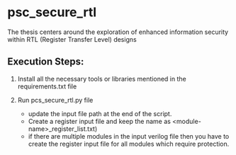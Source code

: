 # psc_secure_rtl
The thesis centers around the exploration of enhanced information security within RTL (Register Transfer Level) designs

Execution Steps:
----------------

1) Install all the necessary tools or libraries mentioned in the requirements.txt file

2) Run pcs_secure_rtl.py file 
	* update the input file path at the end of the script.
	* Create a register input file and keep the name as \<module-name\>_register_list.txt) 
	* if there are multiple modules in the input verilog file then you have to create the register input file for all modules which require protection.
	
